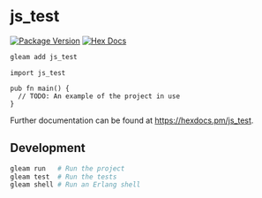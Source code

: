 # js_test

[![Package Version](https://img.shields.io/hexpm/v/js_test)](https://hex.pm/packages/js_test)
[![Hex Docs](https://img.shields.io/badge/hex-docs-ffaff3)](https://hexdocs.pm/js_test/)

```sh
gleam add js_test
```
```gleam
import js_test

pub fn main() {
  // TODO: An example of the project in use
}
```

Further documentation can be found at <https://hexdocs.pm/js_test>.

## Development

```sh
gleam run   # Run the project
gleam test  # Run the tests
gleam shell # Run an Erlang shell
```
